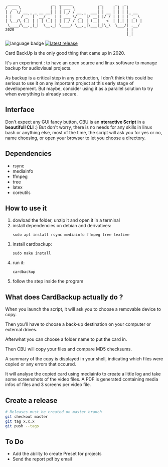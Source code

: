```
 _____               _  ______            _      _   _        
/  __ \             | | | ___ \          | |    | | | |       
| /  \/ __ _ _ __ __| | | |_/ / __ _  ___| | __ | | | |_ __   
| |    / _` | '__/ _` | | ___ \/ _` |/ __| |/ / | | | | '_ \  
| \__/\ (_| | | | (_| | | |_/ / (_| | (__|   <  | |_| | |_) | 
 \____/\__,_|_|  \__,_| \____/ \__,_|\___|_|\_\  \___/| .__/  
2020                                                  | |     
                                                      |_|     

```

![language badge](https://img.shields.io/github/languages/top/vincent-peugnet/cardbackup?color=green)
[![latest release](https://img.shields.io/github/v/release/vincent-peugnet/cardbackup)](https://github.com/vincent-peugnet/cardbackup/releases/latest)

Card BackUp is the only good thing that came up in 2020.

It's an experiment : to have an open source and linux software to manage backup for audiovisual projects.

As backup is a critical step in any production, I don't think this could be serious to use it on any important project at this early stage of devellopement. But maybe, concider using it as a parallel solution to try when everything is already secure.

## Interface

Don't expect any GUI fancy button, CBU is an __nteractive Script__ in a __beautifull CLI__ :) But don't worry, there is no needs for any skills in linux bash or anything else, most of the time, the script will ask you for yes or no, name choosing, or open your browser to let you choose a directory.

## Dependencies

- rsync
- mediainfo
- ffmpeg
- tree
- latex
- coreutils


## How to use it

1. dowload the folder, unzip it and open it in a terminal
2. install dependencies on debian and derivatives:
    ```
    sudo apt install rsync mediainfo ffmpeg tree texlive
    ```
3. install cardbackup:
    ```
    sudo make install
    ```
4. run it:
    ```
    cardbackup
    ```
5. follow the step inside the program

## What does CardBackup actually do ?

When you launch the script, it will ask you to choose a removable device to copy.

Then you'll have to choose a back-up destination on your computer or external drives.

Afterwhat you can choose a folder name to put the card in.

Then CBU will copy your files and compare MD5 checksums.

A summary of the copy is displayed in your shell, indicating which files were copied or any errors that occured.

It will analyse the copied card using mediainfo to create a little log and take some screenshots of the video files. A PDF is generated containing media infos of files and 3 screens per video file.

## Create a release

```bash
# Releases must be created on master branch
git checkout master
git tag x.x.x
git push --tags
```

## To Do

- Add the ability to create Preset for projects
- Send the report pdf by email